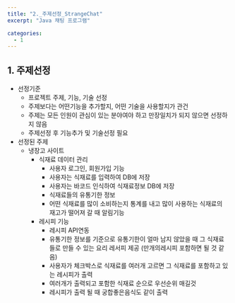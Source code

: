 ```yaml
---
title: "2._주제선정_StrangeChat"
excerpt: "Java 채팅 프로그램"

categories:
  - 1
---
```


## 1. 주제선정
- 선정기준
     - 프로젝트 주제, 기능, 기술 선정
     - 주제보다는 어떤기능을 추가할지, 어떤 기술을 사용할지가 관건
     - 주제는 모든 인원이 관심이 있는 분야여야 하고 만장일치가 되지 않으면 선정하지 않음
     - 주제선정 후 기능추가 및 기술선정 필요
- 선정된 주제
     - 냉장고 사이트
          - 식재료 데이터 관리
               - 사용자 로그인, 회원가입 기능
               - 사용자는 식재료를 입력하여 DB에 저장
               - 사용자는 바코드 인식하여 식재료정보 DB에 저장
               - 식재료들의 유통기한 정보
               - 어떤 식재료를 많이 소비하는지 통계를 내고 많이 사용하는 식재료의 재고가 떨어져 갈 때 알림기능
          - 레시피 기능
               - 레시피 API연동
               - 유통기한 정보를 기준으로 유통기한이 얼마 남지 않았을 때 그 식재료들로 만들 수 있는 요리 레서피 제공
               (만개의레시피 포함하면 될 것 같음)
               - 사용자가 체크박스로 식재료를 여러개 고르면 그 식재료를 포함하고 있는 레시피가 출력
               - 여러개가 출력되고 포함한 식재료 순으로 우선순위 매길것
               - 레시피가 출력 될 때 궁합좋은음식도 같이 출력